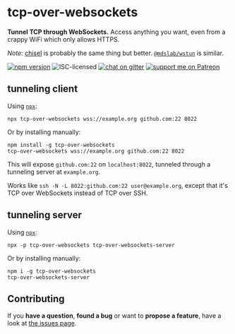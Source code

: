 # tcp-over-websockets

**Tunnel TCP through WebSockets.** Access anything you want, even from a crappy WiFi which only allows HTTPS.

*Note:* [chisel](https://github.com/jpillora/chisel) is probably the same thing but better. [`@mdslab/wstun`](https://github.com/MDSLab/wstun) is similar.

[![npm version](https://img.shields.io/npm/v/tcp-over-websockets.svg)](https://www.npmjs.com/package/tcp-over-websockets)
![ISC-licensed](https://img.shields.io/github/license/derhuerst/tcp-over-websockets.svg)
[![chat on gitter](https://badges.gitter.im/derhuerst.svg)](https://gitter.im/derhuerst)
[![support me on Patreon](https://img.shields.io/badge/support%20me-on%20patreon-fa7664.svg)](https://patreon.com/derhuerst)


## tunneling client

Using [`npx`](https://www.npmjs.com/package/npx):

```shell
npx tcp-over-websockets wss://example.org github.com:22 8022
```

Or by installing manually:

```shell
npm install -g tcp-over-websockets
tcp-over-websockets wss://example.org github.com:22 8022
```

This will expose `github.com:22` on `localhost:8022`, tunneled through a tunneling server at `example.org`.

Works like `ssh -N -L 8022:github.com:22 user@example.org`, except that it's TCP over WebSockets instead of TCP over SSH.


## tunneling server

Using [`npx`](https://www.npmjs.com/package/npx):

```shell
npx -p tcp-over-websockets tcp-over-websockets-server
```

Or by installing manually:

```shell
npm i -g tcp-over-websockets
tcp-over-websockets-server
```


## Contributing

If you **have a question**, **found a bug** or want to **propose a feature**, have a look at [the issues page](https://github.com/derhuerst/tcp-over-websockets/issues).
